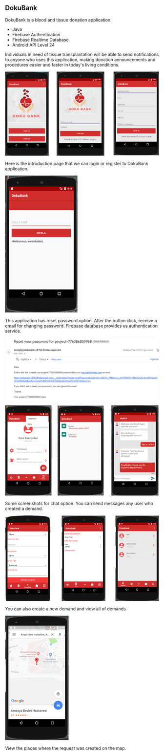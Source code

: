 

## DokuBank

DokuBank is a blood and tissue donation application.

- Java
- Firebase Authentication
- Firebase Realtime Database
- Android API Level 24

Individuals in need of tissue transplantation will be able to send notifications to anyone who uses this  application, making donation announcements and procedures easier and faster in today's living conditions.

![](.\images\1.png)

Here is the introduction page that we can login or register to DokuBank application.



![](.\images\2.png)

This application has reset password option. After the button click, receive a email for changing password. Firebase database provides us authentication service.

![](.\images\3.png)





![](.\images\4.png)

Some screenshots for chat option. You can send messages any user who created a demand.





![](.\images\5.png)

You can also create a new demand and view all of demands. 



![](.\images\6.png)

View the places where the request was created on the map.

